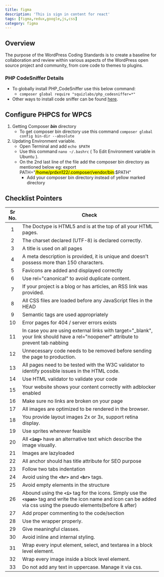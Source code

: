 ```yaml
---
title: figma
description: 'This is sign in content for react'
tags: [figma,redux,google,js,css]
category: figma
---
```

## Overview

The purpose of the WordPress Coding Standards is to create a baseline for collaboration and review within various aspects of the WordPress open source project and community, from core code to themes to plugins.

### PHP CodeSniffer Details

  - To globally install PHP_CodeSniffer use this below command: 
    - `composer global require "squizlabs/php_codesniffer=*"`
  - Other ways to install code sniffer can be found [here](https://github.com/squizlabs/PHP_CodeSniffer#installation).

## Configure PHPCS for WPCS

  1. Getting Composer ***bin*** directory
      - To get composer bin directory use this command `composer global config bin-dir --absolute`
  2. Updating Environment variable.
      - Open Terminal and add `echo $PATH`
      - Use this command  `nano ~/.bashrc` ( To Edit Environment variable in Ubuntu ).
      - On the 2nd last line of the file add the composer bin directory as mentioned below
        eg: export PATH="<mark>/home/prdxn122/.composer/vendor/bin</mark>:$PATH"
        - Add your composer bin directory instead of yellow marked directory

## Checklist Pointers

Sr No. | Check
:--: | -----
1 | The Doctype is HTML5 and is at the top of all your HTML pages.
2 | The charset declared (UTF-8) is declared correctly.
3 | A title is used on all pages
4 | A meta description is provided, it is unique and doesn't possess more than 150 characters.
5 | Favicons are added and displayed correctly
6 | Use rel="canonical" to avoid duplicate content.
7 | If your project is a blog or has articles, an RSS link was provided.
8 | All CSS files are loaded before any JavaScript files in the HEAD
9 | Semantic tags are used appropriately
10 | Error pages for 404 / server errors exists
11 | In case you are using external links with target="_blank", your link should have a rel="noopener" attribute to prevent tab nabbing | If you need to support older versions of Firefox, use rel="noopener noreferrer"
12 | Unnecessary code needs to be removed before sending the page to production.
13 | All pages need to be tested with the W3C validator to identify possible issues in the HTML code.
14 | Use HTML validator to validate your code
15 | Your website shows your content correctly with adblocker enabled
16 | Make sure no links are broken on your page 
17 | All images are optimized to be rendered in the browser.
18 | You provide layout images 2x or 3x, support retina display.
19 | Use sprites wherever feasible
20 | All **`<img>`** have an alternative text which describe the image visually.
21 | Images are lazyloaded
22 | All anchor should has title attribute for SEO purpose
23 | Follow two tabs indentation
24 | Avoid using the **`<hr>`** and **`<br>`** tags.
25 | Avoid empty elements in the structure
26 | Abound using the **`<i>`** tag for the icons. Simply use the **`<span>`** tag and write the icon name and icon can be added via css using the pseudo elements(before & after)
27 | Add proper commenting to the code/section
28 | Use the wrapper properly.
29 | Give meaningful classes.
30 | Avoid inline and internal styling.
31 | Wrap every input element, select, and textarea in a block level element.
32 | Wrap every image inside a block level element.
33 | Do not add any text in uppercase. Manage it via css.
